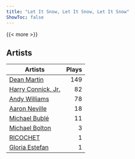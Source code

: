 ```yaml
---
title: "Let It Snow, Let It Snow, Let It Snow"
ShowToc: false
---
```


{{< more >}}

## Artists
Artists | Plays 
----- | -----: 
[Dean Martin](/artists/dean-martin-6555) | 149
[Harry Connick, Jr.](/artists/harry-connick-jr-41411) | 82
[Andy Williams](/artists/andy-williams-16425) | 78
[Aaron Neville](/artists/aaron-neville-384) | 18
[Michael Bublé](/artists/michael-buble-58319) | 11
[Michael Bolton](/artists/michael-bolton-5090) | 3
[RICOCHET](/artists/ricochet-30404504) | 1
[Gloria Estefan](/artists/gloria-estefan-31888) | 1

